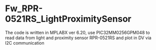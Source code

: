 # Fw_RPR-0521RS_LightProximitySensor
The code is written in MPLABX ver 6.20, use PIC32MM0256GPM048 to read data from light and proximity sensor RPR-0521RS and plot in DV via I2C communication
